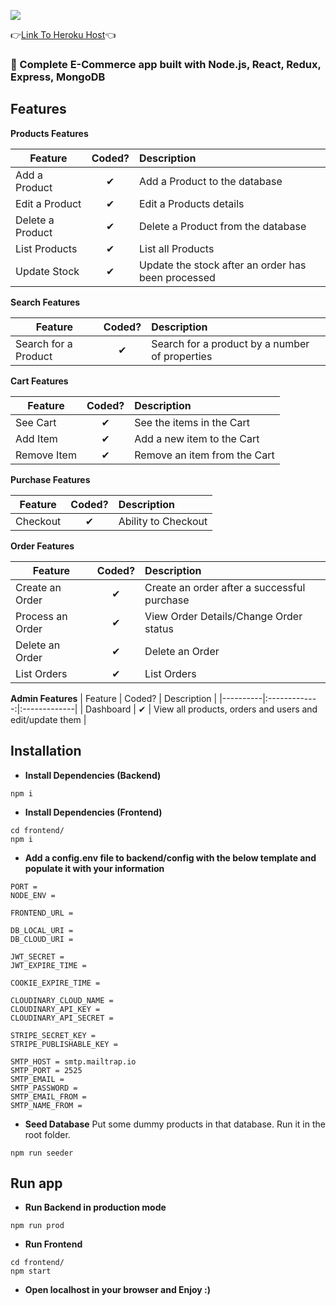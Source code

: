 ![](https://res.cloudinary.com/best-cloud/image/upload/v1659526249/logo_vvdkea.png)

:point_right:[Link To Heroku Host](https://gamestopify.herokuapp.com/):point_left:

### :handbag: Complete E-Commerce app built with Node.js, React, Redux, Express, MongoDB

## Features

<b>Products Features</b>

| Feature          |  Coded?  | Description                                        |
| ---------------- | :------: | :------------------------------------------------- |
| Add a Product    | &#10004; | Add a Product to the database                      |
| Edit a Product   | &#10004; | Edit a Products details                            |
| Delete a Product | &#10004; | Delete a Product from the database                 |
| List Products    | &#10004; | List all Products                                  |
| Update Stock     | &#10004; | Update the stock after an order has been processed |

<b>Search Features</b>

| Feature              |  Coded?  | Description                                    |
| -------------------- | :------: | :--------------------------------------------- |
| Search for a Product | &#10004; | Search for a product by a number of properties |

<b>Cart Features</b>

| Feature     |  Coded?  | Description                  |
| ----------- | :------: | :--------------------------- |
| See Cart    | &#10004; | See the items in the Cart    |
| Add Item    | &#10004; | Add a new item to the Cart   |
| Remove Item | &#10004; | Remove an item from the Cart |

<b>Purchase Features</b>

| Feature  |  Coded?  | Description         |
| -------- | :------: | :------------------ |
| Checkout | &#10004; | Ability to Checkout |

<b>Order Features</b>

| Feature          |  Coded?  | Description                                 |
| ---------------- | :------: | :------------------------------------------ |
| Create an Order  | &#10004; | Create an order after a successful purchase |
| Process an Order | &#10004; | View Order Details/Change Order status      |
| Delete an Order  | &#10004; | Delete an Order                             |
| List Orders      | &#10004; | List Orders                                 |

<b>Admin Features</b>
| Feature | Coded? | Description |
|----------|:-------------:|:-------------|
| Dashboard | &#10004; | View all products, orders and users and edit/update them |

## Installation

- **Install Dependencies (Backend)**

```
npm i
```

- **Install Dependencies (Frontend)**

```
cd frontend/
npm i
```

- **Add a config.env file to backend/config with the below template and populate it with your information**

```
PORT =
NODE_ENV =

FRONTEND_URL =

DB_LOCAL_URI =
DB_CLOUD_URI =

JWT_SECRET =
JWT_EXPIRE_TIME =

COOKIE_EXPIRE_TIME =

CLOUDINARY_CLOUD_NAME =
CLOUDINARY_API_KEY =
CLOUDINARY_API_SECRET =

STRIPE_SECRET_KEY =
STRIPE_PUBLISHABLE_KEY =

SMTP_HOST = smtp.mailtrap.io
SMTP_PORT = 2525
SMTP_EMAIL =
SMTP_PASSWORD =
SMTP_EMAIL_FROM =
SMTP_NAME_FROM =
```

- **Seed Database**
  Put some dummy products in that database. Run it in the root folder.

```
npm run seeder
```

## Run app

- **Run Backend in production mode**

```
npm run prod
```

- **Run Frontend**

```
cd frontend/
npm start
```

- **Open localhost in your browser and Enjoy :)**
